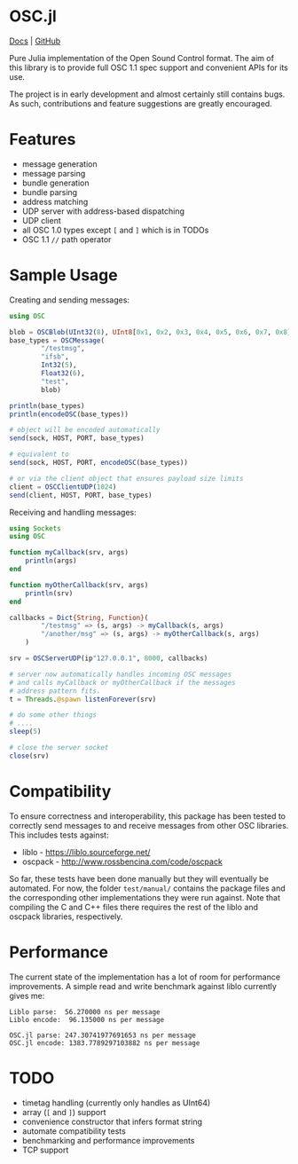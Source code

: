 # OSC.jl


[Docs](https://jsager621.github.io/OSC.jl/dev/) | [GitHub](https://github.com/jsager621/OSC.jl)

Pure Julia implementation of the Open Sound Control format.
The aim of this library is to provide full OSC 1.1 spec support and convenient APIs for its use.

The project is in early development and almost certainly still contains bugs. As such, contributions and feature suggestions are greatly encouraged.


# Features
* message generation
* message parsing
* bundle generation
* bundle parsing
* address matching
* UDP server with address-based dispatching
* UDP client
* all OSC 1.0 types except `[` and `]` which is in TODOs
* OSC 1.1 `//` path operator

# Sample Usage
Creating and sending messages:
```julia
using OSC

blob = OSCBlob(UInt32(8), UInt8[0x1, 0x2, 0x3, 0x4, 0x5, 0x6, 0x7, 0x8])
base_types = OSCMessage(
        "/testmsg", 
        "ifsb", 
        Int32(5),
        Float32(6),
        "test",
        blob)

println(base_types)
println(encodeOSC(base_types))

# object will be encoded automatically
send(sock, HOST, PORT, base_types)

# equivalent to
send(sock, HOST, PORT, encodeOSC(base_types))

# or via the client object that ensures payload size limits
client = OSCClientUDP(1024)
send(client, HOST, PORT, base_types)
```


Receiving and handling messages:
```julia
using Sockets
using OSC

function myCallback(srv, args)
    println(args)
end

function myOtherCallback(srv, args)
    println(srv)
end

callbacks = Dict{String, Function}(
        "/testmsg" => (s, args) -> myCallback(s, args)
        "/another/msg" => (s, args) -> myOtherCallback(s, args)
    )

srv = OSCServerUDP(ip"127.0.0.1", 8000, callbacks)

# server now automatically handles incoming OSC messages
# and calls myCallback or myOtherCallback if the messages
# address pattern fits.
t = Threads.@spawn listenForever(srv)

# do some other things
# ....
sleep(5)

# close the server socket
close(srv)
```

# Compatibility
To ensure correctness and interoperability, this package has been tested to correctly send messages to and receive messages from other OSC libraries.
This includes tests against:
* liblo - https://liblo.sourceforge.net/
* oscpack - http://www.rossbencina.com/code/oscpack

So far, these tests have been done manually but they will eventually be automated.
For now, the folder `test/manual/` contains the package files and the corresponding other implementations they were run against.
Note that compiling the C and C++ files there requires the rest of the liblo and oscpack libraries, respectively.

# Performance
The current state of the implementation has a lot of room for performance improvements. A simple read and write benchmark against liblo currently gives me:

```
Liblo parse:  56.270000 ns per message
Liblo encode:  96.135000 ns per message

OSC.jl parse: 247.30741977691653 ns per message
OSC.jl encode: 1383.7789297103882 ns per message
```

# TODO
* timetag handling (currently only handles as UInt64)
* array (`[` and `]`) support
* convenience constructor that infers format string
* automate compatibility tests
* benchmarking and performance improvements
* TCP support

